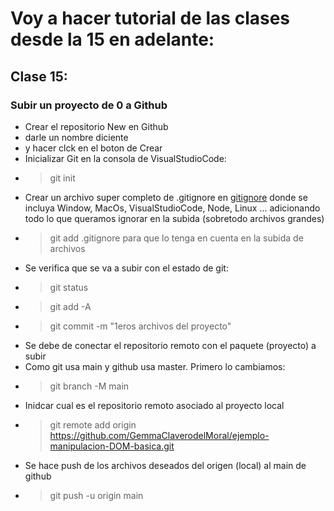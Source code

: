 # Voy a hacer tutorial de las clases desde la 15 en adelante:
## Clase 15:
### Subir un proyecto de 0 a Github
* Crear el repositorio New en Github 
* darle un nombre diciente
* y hacer clck en el boton de Crear
* Inicializar Git en la consola de VisualStudioCode: 
* > git init
* Crear un archivo super completo de .gitignore en [gitignore]("https://www.gitignore.io") donde se incluya Window, MacOs, VisualStudioCode, Node, Linux ... adicionando todo lo que queramos ignorar en la subida (sobretodo archivos grandes)
* > git add .gitignore para que lo tenga en cuenta en la subida de archivos
* Se verifica que se va a subir con el estado de git:
* > git status
* > git add -A
* > git commit -m "1eros archivos del proyecto"
* Se debe de conectar el repositorio remoto con el paquete (proyecto) a subir
* Como git usa main y github usa master. Primero lo cambiamos:
* > git branch -M main
* Inidcar cual es el repositorio remoto asociado al proyecto local
* >git remote add origin https://github.com/GemmaClaverodelMoral/ejemplo-manipulacion-DOM-basica.git
* Se hace push de los archivos deseados del origen (local) al main de github
* >git push -u origin main